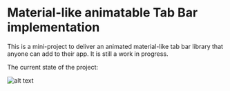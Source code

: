# Material-like animatable Tab Bar implementation

This is a mini-project to deliver an animated material-like tab bar library that anyone can add to their app.
It is still a work in progress.

The current state of the project:

![alt text](http://i.imgur.com/YVnY6oy.gif "Tab bar button selection indicator animation")
